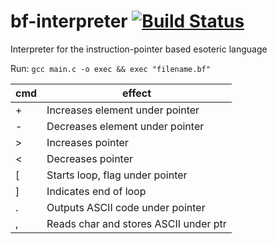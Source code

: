 bf-interpreter [![Build Status](https://travis-ci.org/mananshah99/bf-interpreter.svg?branch=master)](https://travis-ci.org/mananshah99/bf-interpreter)
==============

Interpreter for the instruction-pointer based esoteric language

Run: `gcc main.c -o exec && exec "filename.bf"`

| cmd | effect                          |
|-----|---------------------------------|
| +   | Increases element under pointer |
| -   | Decreases element under pointer |
| >   | Increases pointer               |
| <   | Decreases pointer               |
| [   | Starts loop, flag under pointer | 
| ]   | Indicates end of loop           |
| .   | Outputs ASCII code under pointer |
| ,   | Reads char and stores ASCII under ptr |
